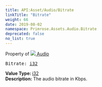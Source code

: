 ```yaml
---
title: API:Asset/Audio/Bitrate
linkTitle: "Bitrate"
weight: 66
date: 2019-08-02
namespace: Primrose.Assets.Audio.Bitrate
deprecated: false
no_list: true
---
```

Property of <a href="/docs/api-reference/Class/Audio"><img src="/icons/silk/default.png"/>&nbsp;Audio</a>
<pre class="method-declaration">
Bitrate: <a class="type" href="/docs/api-reference/System/Primitives#int32">i32</a></pre>
<b>Value Type: </b>
<a class="type" href="/docs/api-reference/System/Primitives#int32">i32</a>
<br/>
<b>Description: </b>
The audio bitrate in Kbps.

